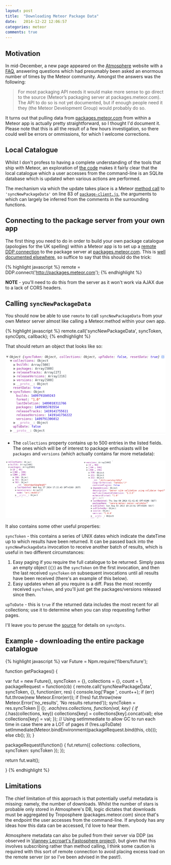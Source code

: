```yaml
---
layout: post
title:  "Downloading Meteor Package Data"
date:   2014-12-22 12:06:57
categories: meteor
comments: true
---
```


## Motivation

In mid-December, a new page appeared on the [Atmosphere](http://atmospherejs.com) website with a [FAQ](https://atmospherejs.com/i/faq), answering questions which had presumably been asked an enormous number of times by the Meteor community.  Amongst the answers was the following:

 > For most packaging API needs it would make more sense to go direct to the source (Meteor’s packaging server at packages.meteor.com). The API to do so is not yet documented, but if enough people need it they (the Meteor Development Group) would probably do so.

It turns out that pulling data from [packages.meteor.com](http://packages.meteor.com) from within a Meteor app is actually pretty straightforward, so I thought I'd document it.  Please note that this is all the result of a few hours investigation, so there could well be errors or ommissions, for which I welcome corrections.

## Local Catalogue

Whilst I don't profess to having a complete understanding of the tools that ship with Meteor, an exploration of [the code](https://github.com/meteor/meteor/tree/bd54f09e4ce299035c2ad57e02f558d64f6b0a93/tools) makes it fairly clear that the local catalogue which a user accesses from the command-line is an SQLite database which is updated when various actions are performed.

The mechanism via which the update takes place is a Meteor [method call](http://docs.meteor.com/#/full/meteor_call) to `'syncNewPackageData'` on line 83 of [`package-client.js`](https://github.com/meteor/meteor/blob/bd54f09e4ce299035c2ad57e02f558d64f6b0a93/tools/package-client.js), the arguments to which can largely be inferred from the comments in the surrounding functions.

## Connecting to the package server from your own app

The first thing you need to do in order to build your own package catalogue (apologies for the UK spelling) within a Meteor app is to set up a [remote DDP connection](http://docs.meteor.com/#/full/ddp_connect) to the package server at [packages.meteor.com](http://packages.meteor.com).  This is [well documented elsewhere](http://stackoverflow.com/questions/18358526/connect-two-meteor-applications-using-ddp?rq=1), so suffice to say that this should do the trick:

{% highlight javascript %}
remote = DDP.connect('http://packages.meteor.com');
{% endhighlight %}

**NOTE** - you'll need to do this from the server as it won't work via AJAX due to a lack of CORS headers.

## Calling `syncNewPackageData`

You should now be able to use `remote` to call `syncNewPackageData` from your own Meteor server almost like calling a Meteor.method within your own app.

 {% highlight javascript %}
remote.call('syncNewPackageData', syncToken, syncOpts, callback);
{% endhighlight %}

That should return an object that looks like so:

![syncPackage object](/assets/syncPackage.png)

* The `collections` property contains up to 500 entries in the listed fields.  The ones which will be of interest to package enthusiasts will be `packages` and `versions` (which actually contains far more metadata):

![syncPackage collections](/assets/syncPackageCollections.png)

It also contains some other useful properties:

`syncToken` - this contains a series of UNIX dates which indicate the dateTime up to which results have been returned.  It can be passed back into the `syncNewPackageData` invocation to receive another batch of results, which is useful in two different circumstances:

1. Easy paging if you require the full catalogue to be returned.  Simply pass an empty object (`{}`) as the `syncToken` on the first invocation, and then the last received `syncToken` on subsequent invocations until all results have been received (there's an example of this below).
2. Easy updates when all you require is a diff.  Pass the most recently received `syncToken`, and you'll just get the packages/versions released since then.

`upToDate` - this is `true` if the returned data includes the most recent for all collections; use it to determine when you can stop requesting further pages.

I'll leave you to peruse the [source](https://github.com/meteor/meteor/blob/bd54f09e4ce299035c2ad57e02f558d64f6b0a93/tools/package-client.js) for details on `syncOpts`.

## Example - downloading the entire package catalogue

 {% highlight javascript %}
var Future = Npm.require('fibers/future');

function getPackages() {

  var fut = new Future(),
    syncToken = {},
    collections = {},
    count = 1,
    packageRequest = function(cb) {
      remote.call('syncNewPackageData', syncToken, {}, function(err, res) {
        console.log('Page ', count++);
        if (err) fut.throw(new Meteor.Error(err));
        if (!res) fut.throw(new Meteor.Error('no_results', 'No results returned'));
        syncToken = res.syncToken || {};
        _.each(res.collections, function(val, key) {
          if (_.has(collections, key))
            collections[key] = collections[key].concat(val);
          else
            collections[key] = val;
        });
        // Using setImmediate to allow GC to run each time in case there are a LOT of pages
        if (!res.upToDate) setImmediate(Meteor.bindEnvironment(packageRequest.bind(this, cb)));    
        else cb();
      });
    }

  packageRequest(function() {
    fut.return({
      collections: collections,
      syncToken: syncToken
    });
  });

  return fut.wait();

}
{% endhighlight %}

## Limitations

The chief limitation of this approach is that potentially useful metadata is missing: namely, the number of downloads.  Whilst the number of stars is probable only stored in Atmosphere's DB, logic dictates that downloads must be aggregated by Troposphere (packages.meteor.com) since that's the endpoint the user accesses from the command-line.  If anybody has any ideas how this data can be accessed, I'd love to hear them.

Atmosphere metadata can also be pulled from their server via DDP (as observed in [Vianney Lecroart's Fastosphere project](https://github.com/acemtp/meteor-fastosphere)), but given that this involves subscribing rather than method calling, I think some caution is required with this sort of remote connection to avoid placing excess load on the remote server (or so I've been advised in the past!).